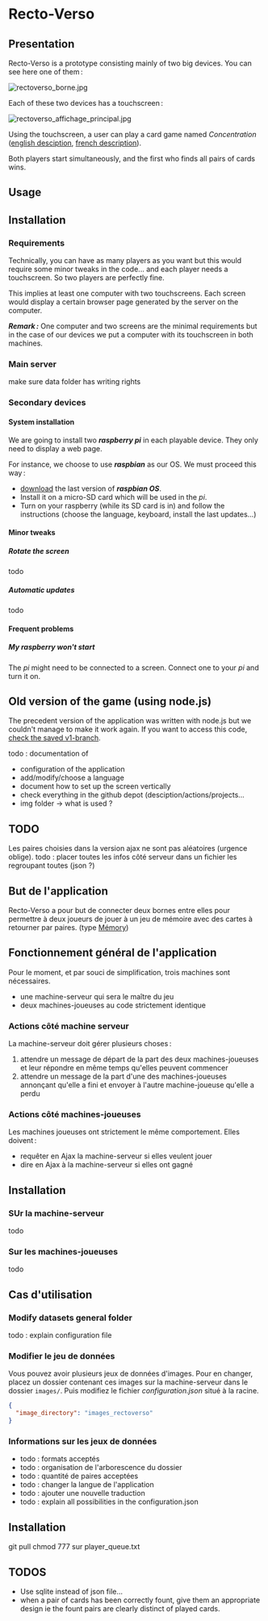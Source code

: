 # Recto-Verso

## Presentation

Recto-Verso is a prototype consisting mainly of two big devices. You can see here one of them :

![rectoverso_borne.jpg](https://photos.erasme.org/images/2020/10/02/rectoverso_borne.jpg)

Each of these two devices has a touchscreen :

![rectoverso_affichage_principal.jpg](https://photos.erasme.org/images/2020/10/02/rectoverso_affichage_principal.jpg)

Using the touchscreen, a user can play a card game named _Concentration_
([english desciption](https://en.wikipedia.org/wiki/Concentration_(card_game)),
[french description](https://fr.wikipedia.org/wiki/Memory_(jeu))).

Both players start simultaneously, and the first who finds all pairs of cards wins.



## Usage

## Installation

### Requirements

Technically, you can have as many players as you want but this would require some minor tweaks in the code...
and each player needs a touchscreen. So two players are perfectly fine.
 
This implies at least one computer with two touchscreens. Each screen would display a certain browser page
generated by the server on the computer.

***Remark :*** One computer and two screens are the minimal requirements but in the case of our devices
we put a computer with its touchscreen in both machines.


### Main server


make sure data folder has writing rights

### Secondary devices


#### System installation

We are going to install two ***raspberry pi*** in each playable device. They only need to display a web page.

For instance, we choose to use ***raspbian*** as our OS. We must proceed this way :   

- [download](https://www.raspberrypi.org/downloads/raspberry-pi-os/) the last version of ***raspbian OS***.
- Install it on a micro-SD card which will be used in the *pi*.
- Turn on your raspberry (while its SD card is in) and follow the instructions (choose the language, keyboard,
install the last updates...)

#### Minor tweaks

##### Rotate the screen

todo

##### Automatic updates

todo

#### Frequent problems

##### My raspberry won't start

The *pi* might need to be connected to a screen. Connect one to your *pi* and turn it on. 


## Old version of the game (using node.js)

The precedent version of the application was written with node.js but we couldn't manage to make it work
again. If you want to access this code, [check the saved v1-branch](https://github.com/urbanlab/rectoverso/tree/sauvegarde-V1).








todo : documentation of
- configuration of the application
- add/modify/choose a language
- document how to set up the screen vertically
- check everything in the github depot (desciption/actions/projects...
- img folder -> what is used ? 

## TODO

Les paires choisies dans la version ajax ne sont pas aléatoires (urgence oblige).
todo : placer toutes les infos côté serveur dans un fichier les regroupant toutes (json ?)


## But de l'application

Recto-Verso a pour but de connecter deux bornes entre elles pour permettre à deux joueurs de jouer
à un jeu de mémoire avec des cartes à retourner par paires. (type [Mémory](https://fr.wikipedia.org/wiki/Memory_(jeu)))


## Fonctionnement général de l'application

Pour le moment, et par souci de simplification, trois machines sont nécessaires.
- une machine-serveur qui sera le maître du jeu
- deux machines-joueuses au code strictement identique

### Actions côté machine serveur

La machine-serveur doit gérer plusieurs choses :
1. attendre un message de départ de la part des deux machines-joueuses et leur répondre en même temps qu'elles
peuvent commencer
1. attendre un message de la part d'une des machines-joueuses annonçant qu'elle a fini et envoyer à l'autre
machine-joueuse qu'elle a perdu


### Actions côté machines-joueuses

Les machines joueuses ont strictement le même comportement. Elles doivent :
- requêter en Ajax la machine-serveur si elles veulent jouer
- dire en Ajax à la machine-serveur si elles ont gagné

## Installation

### SUr la machine-serveur

todo

### Sur les machines-joueuses

todo

## Cas d'utilisation

### Modify datasets general folder

todo : explain configuration file

### Modifier le jeu de données

Vous pouvez avoir plusieurs jeux de données d'images. Pour en changer, placez un dossier contenant ces
images sur la machine-serveur dans le dossier `images/`. Puis modifiez le fichier _configuration.json_
situé à la racine.
```json
{
  "image_directory": "images_rectoverso" 
}
```

### Informations sur les jeux de données

- todo : formats acceptés
- todo : organisation  de l'arborescence du dossier
- todo : quantité de paires acceptées
- todo : changer la langue de l'application
- todo : ajouter une nouvelle traduction
- todo : explain all possibilities in the configuration.json

## Installation

git pull
chmod 777 sur player_queue.txt



## TODOS 

- Use sqlite instead of json file...
- when a pair of cards has been correctly fount, give them an appropriate design ie the fount pairs are clearly distinct of played cards.